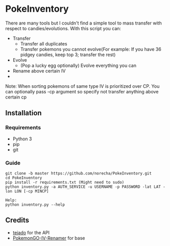# PokeInventory
There are many tools but I couldn't find a simple tool to mass transfer with respect to candies/evolutions. With this script you can:

- Transfer
  - Transfer all duplicates
  - Transfer pokemons you cannot evolve(For example: If you have 36 pidgey candies, keep top 3; transfer the rest)
- Evolve
  - (Pop a lucky egg optionally) Evolve everything you can
- Rename above certain IV
- 
Note: When sorting pokemons of same type IV is prioritized over CP. You can optionally pass -cp argument so specify not transfer anything above certain cp

## Installation

### Requirements
- Python 3
- pip
- git

### Guide
```
git clone -b master https://github.com/norecha/PokeInventory.git
cd PokeInventory
pip install -r requirements.txt (Might need to sudo)
python inventory.py -a AUTH_SERVICE -u USERNAME -p PASSWORD -lat LAT -lon LON [-cp MINCP]

Help:
python inventory.py --help
```

## Credits
- [tejado](https://github.com/tejado) for the API
- [PokemonGO-IV-Renamer](https://github.com/Boren/PokemonGO-IV-Renamer) for base
